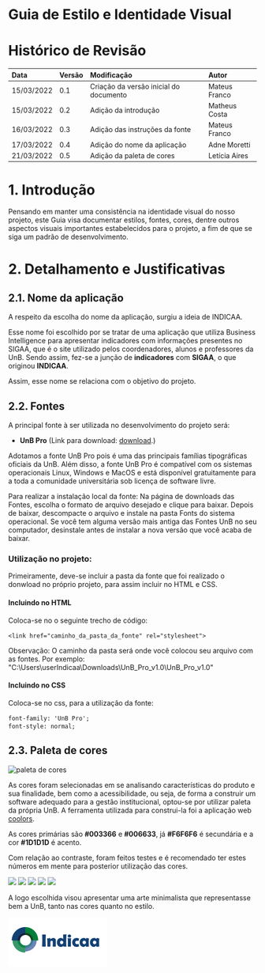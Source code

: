 # Guia de Estilo e Identidade Visual

# Histórico de Revisão
| Data   | Versão | Modificação  | Autor  |
| :- | :- | :- | :- |
| 15/03/2022 | 0.1 | Criação da versão inicial do documento| Mateus Franco |
| 15/03/2022 | 0.2 | Adição da introdução | Matheus Costa |
| 16/03/2022 | 0.3 | Adição das instruções da fonte | Mateus Franco |
| 17/03/2022 | 0.4 | Adição do nome da aplicação | Adne Moretti |
| 21/03/2022 | 0.5 | Adição da paleta de cores | Letícia Aires |

# 1. Introdução
Pensando em manter uma consistência na identidade visual do nosso projeto, este Guia visa documentar estilos, fontes, cores, dentre outros aspectos visuais importantes estabelecidos para o projeto, a fim de que se siga um padrão de desenvolvimento.

# 2. Detalhamento e Justificativas

## 2.1. Nome da aplicação

A respeito da escolha do nome da aplicação, surgiu a ideia de INDICAA.

Esse nome foi escolhido por se tratar de uma aplicação que utiliza Business Intelligence para apresentar indicadores com informações presentes no SIGAA, que é o site utilizado pelos coordenadores, alunos e professores da UnB. Sendo assim, fez-se a junção de **indicadores** com **SIGAA**, o que originou **INDICAA**.

Assim, esse nome se relaciona com o objetivo do projeto.

## 2.2. Fontes

A principal fonte à ser utilizada no desenvolvimento do projeto será: 

 - **UnB Pro** (Link para download: [download](http://marca.unb.br/fontesunb.php).)

Adotamos a fonte UnB Pro pois é uma das principais famílias tipográficas oficiais da UnB. Além disso, a fonte UnB Pro é compatível com os sistemas operacionais Linux, Windows e MacOS e está disponível gratuitamente para a toda a comunidade universitária sob licença de software livre. 

Para realizar a instalação local da fonte: Na página de downloads das Fontes, escolha o formato de arquivo desejado e clique para baixar. Depois de baixar, descompacte o arquivo e instale na pasta Fonts do sistema operacional. Se você tem alguma versão mais antiga das Fontes UnB no seu computador, desinstale antes de instalar a nova versão que você acaba de baixar.

### Utilização no projeto:
Primeiramente, deve-se incluir a pasta da fonte que foi realizado o donwload no próprio projeto, para assim incluir no HTML e CSS.
#### Incluindo no HTML

Coloca-se no <head> o seguinte trecho de código:

	<link href="caminho_da_pasta_da_fonte" rel="stylesheet">
Observação: O caminho da pasta será onde você colocou seu arquivo com as fontes. 
Por exemplo: 
    "C:\Users\userIndicaa\Downloads\UnB_Pro_v1.0\UnB_Pro_v1.0"
	

#### Incluindo no CSS

Coloca-se no css, para a utilização da fonte:

    font-family: 'UnB Pro';
	font-style: normal;

## 2.3. Paleta de cores
[comment]: <> (Responsável por Paleta de cores: Leticia)

![paleta de cores](https://user-images.githubusercontent.com/72623771/159377863-86b8210d-93eb-41c2-8929-ffc0a38105a9.png)

As cores foram selecionadas em se analisando características do produto e sua finalidade, bem como a acessibilidade, ou seja, de forma a construir um software adequado para a gestão institucional, optou-se por utilizar paleta da própria UnB. 
A ferramenta utilizada para construi-la foi a aplicação web [coolors](https://coolors.co/376996-56a3a6-364259-ef476f-edc841). 

As cores primárias são **#003366** e **#006633**, já **#F6F6F6** é secundária e a cor **#1D1D1D** é acento.

Com relação ao contraste, foram feitos testes e é recomendado ter estes números em mente para posterior utilização das cores.

<img src="https://user-images.githubusercontent.com/72623771/159379543-c3632383-70fe-4208-b014-c7c6ec90a9df.png" width="200"/>
<img src="https://user-images.githubusercontent.com/72623771/159380333-030eb755-e5ef-449b-b2d5-9b802746f3a5.png" width="200"/>
<img src="https://user-images.githubusercontent.com/72623771/159380545-3f31e9a7-4706-4d0c-bca0-153c2628b6cd.png" width="200"/>
<img src="https://user-images.githubusercontent.com/72623771/159380652-d7ab08f9-a29e-4f70-bb7f-9e2b11b302f9.png" width="200"/>
<img src="https://user-images.githubusercontent.com/72623771/159380788-6542f966-6778-407f-8810-e315df2dc4eb.png" width="200"/>
	
	
	
[comment]: <> (Responsável por Logo: Vitor)
	
A logo escolhida visou apresentar uma arte minimalista que representasse bem a UnB, tanto nas cores quanto no estilo.

<img src="/docs/assets/logo.png" alt="contraste" width="200"/>
